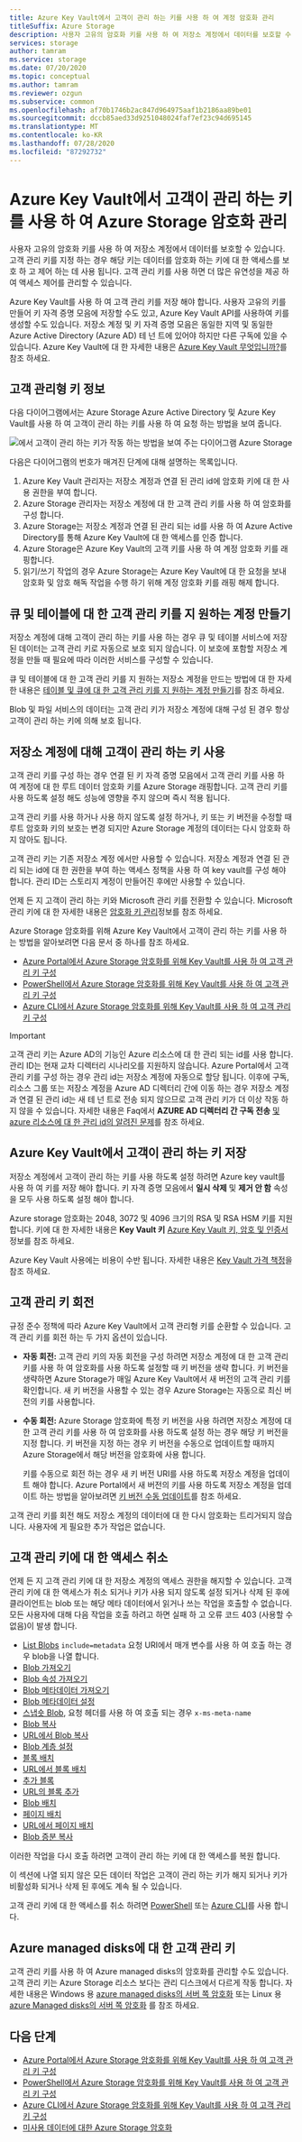 ```yaml
---
title: Azure Key Vault에서 고객이 관리 하는 키를 사용 하 여 계정 암호화 관리
titleSuffix: Azure Storage
description: 사용자 고유의 암호화 키를 사용 하 여 저장소 계정에서 데이터를 보호할 수 있습니다. 고객 관리 키를 지정 하는 경우 해당 키는 데이터를 암호화 하는 키에 대 한 액세스를 보호 하 고 제어 하는 데 사용 됩니다. 고객 관리 키를 사용 하면 더 많은 유연성을 제공 하 여 액세스 제어를 관리할 수 있습니다.
services: storage
author: tamram
ms.service: storage
ms.date: 07/20/2020
ms.topic: conceptual
ms.author: tamram
ms.reviewer: ozgun
ms.subservice: common
ms.openlocfilehash: af70b1746b2ac847d964975aaf1b2186aa89be01
ms.sourcegitcommit: dccb85aed33d9251048024faf7ef23c94d695145
ms.translationtype: MT
ms.contentlocale: ko-KR
ms.lasthandoff: 07/28/2020
ms.locfileid: "87292732"
---
```

# <a name="use-customer-managed-keys-with-azure-key-vault-to-manage-azure-storage-encryption"></a>Azure Key Vault에서 고객이 관리 하는 키를 사용 하 여 Azure Storage 암호화 관리

사용자 고유의 암호화 키를 사용 하 여 저장소 계정에서 데이터를 보호할 수 있습니다. 고객 관리 키를 지정 하는 경우 해당 키는 데이터를 암호화 하는 키에 대 한 액세스를 보호 하 고 제어 하는 데 사용 됩니다. 고객 관리 키를 사용 하면 더 많은 유연성을 제공 하 여 액세스 제어를 관리할 수 있습니다.

Azure Key Vault를 사용 하 여 고객 관리 키를 저장 해야 합니다. 사용자 고유의 키를 만들어 키 자격 증명 모음에 저장할 수도 있고, Azure Key Vault API를 사용하여 키를 생성할 수도 있습니다. 저장소 계정 및 키 자격 증명 모음은 동일한 지역 및 동일한 Azure Active Directory (Azure AD) 테 넌 트에 있어야 하지만 다른 구독에 있을 수 있습니다. Azure Key Vault에 대 한 자세한 내용은 [Azure Key Vault 무엇입니까?](../../key-vault/general/overview.md)를 참조 하세요.

## <a name="about-customer-managed-keys"></a>고객 관리형 키 정보

다음 다이어그램에서는 Azure Storage Azure Active Directory 및 Azure Key Vault를 사용 하 여 고객이 관리 하는 키를 사용 하 여 요청 하는 방법을 보여 줍니다.

![에서 고객이 관리 하는 키가 작동 하는 방법을 보여 주는 다이어그램 Azure Storage](media/encryption-customer-managed-keys/encryption-customer-managed-keys-diagram.png)

다음은 다이어그램의 번호가 매겨진 단계에 대해 설명하는 목록입니다.

1. Azure Key Vault 관리자는 저장소 계정과 연결 된 관리 id에 암호화 키에 대 한 사용 권한을 부여 합니다.
2. Azure Storage 관리자는 저장소 계정에 대 한 고객 관리 키를 사용 하 여 암호화를 구성 합니다.
3. Azure Storage는 저장소 계정과 연결 된 관리 되는 id를 사용 하 여 Azure Active Directory를 통해 Azure Key Vault에 대 한 액세스를 인증 합니다.
4. Azure Storage은 Azure Key Vault의 고객 키를 사용 하 여 계정 암호화 키를 래핑합니다.
5. 읽기/쓰기 작업의 경우 Azure Storage는 Azure Key Vault에 대 한 요청을 보내 암호화 및 암호 해독 작업을 수행 하기 위해 계정 암호화 키를 래핑 해제 합니다.

## <a name="create-an-account-that-supports-customer-managed-keys-for-queues-and-tables"></a>큐 및 테이블에 대 한 고객 관리 키를 지 원하는 계정 만들기

저장소 계정에 대해 고객이 관리 하는 키를 사용 하는 경우 큐 및 테이블 서비스에 저장 된 데이터는 고객 관리 키로 자동으로 보호 되지 않습니다. 이 보호에 포함할 저장소 계정을 만들 때 필요에 따라 이러한 서비스를 구성할 수 있습니다.

큐 및 테이블에 대 한 고객 관리 키를 지 원하는 저장소 계정을 만드는 방법에 대 한 자세한 내용은 [테이블 및 큐에 대 한 고객 관리 키를 지 원하는 계정 만들기](account-encryption-key-create.md)를 참조 하세요.

Blob 및 파일 서비스의 데이터는 고객 관리 키가 저장소 계정에 대해 구성 된 경우 항상 고객이 관리 하는 키에 의해 보호 됩니다.

## <a name="enable-customer-managed-keys-for-a-storage-account"></a>저장소 계정에 대해 고객이 관리 하는 키 사용

고객 관리 키를 구성 하는 경우 연결 된 키 자격 증명 모음에서 고객 관리 키를 사용 하 여 계정에 대 한 루트 데이터 암호화 키를 Azure Storage 래핑합니다. 고객 관리 키를 사용 하도록 설정 해도 성능에 영향을 주지 않으며 즉시 적용 됩니다.

고객 관리 키를 사용 하거나 사용 하지 않도록 설정 하거나, 키 또는 키 버전을 수정할 때 루트 암호화 키의 보호는 변경 되지만 Azure Storage 계정의 데이터는 다시 암호화 하지 않아도 됩니다.

고객 관리 키는 기존 저장소 계정 에서만 사용할 수 있습니다. 저장소 계정과 연결 된 관리 되는 id에 대 한 권한을 부여 하는 액세스 정책을 사용 하 여 key vault를 구성 해야 합니다. 관리 ID는 스토리지 계정이 만들어진 후에만 사용할 수 있습니다.

언제 든 지 고객이 관리 하는 키와 Microsoft 관리 키를 전환할 수 있습니다. Microsoft 관리 키에 대 한 자세한 내용은 [암호화 키 관리](storage-service-encryption.md#about-encryption-key-management)정보를 참조 하세요.

Azure Storage 암호화를 위해 Azure Key Vault에서 고객이 관리 하는 키를 사용 하는 방법을 알아보려면 다음 문서 중 하나를 참조 하세요.

- [Azure Portal에서 Azure Storage 암호화를 위해 Key Vault를 사용 하 여 고객 관리 키 구성](storage-encryption-keys-portal.md)
- [PowerShell에서 Azure Storage 암호화를 위해 Key Vault를 사용 하 여 고객 관리 키 구성](storage-encryption-keys-powershell.md)
- [Azure CLI에서 Azure Storage 암호화를 위해 Key Vault를 사용 하 여 고객 관리 키 구성](storage-encryption-keys-cli.md)

> [!IMPORTANT]
> 고객 관리 키는 Azure AD의 기능인 Azure 리소스에 대 한 관리 되는 id를 사용 합니다. 관리 ID는 현재 교차 디렉터리 시나리오를 지원하지 않습니다. Azure Portal에서 고객 관리 키를 구성 하는 경우 관리 id는 저장소 계정에 자동으로 할당 됩니다. 이후에 구독, 리소스 그룹 또는 저장소 계정을 Azure AD 디렉터리 간에 이동 하는 경우 저장소 계정과 연결 된 관리 id는 새 테 넌 트로 전송 되지 않으므로 고객 관리 키가 더 이상 작동 하지 않을 수 있습니다. 자세한 내용은 Faq에서 **AZURE AD 디렉터리 간 구독 전송** [및 azure 리소스에 대 한 관리 id의 알려진 문제](../../active-directory/managed-identities-azure-resources/known-issues.md#transferring-a-subscription-between-azure-ad-directories)를 참조 하세요.  

## <a name="store-customer-managed-keys-in-azure-key-vault"></a>Azure Key Vault에서 고객이 관리 하는 키 저장

저장소 계정에서 고객이 관리 하는 키를 사용 하도록 설정 하려면 Azure key vault를 사용 하 여 키를 저장 해야 합니다. 키 자격 증명 모음에서 **일시 삭제** 및 **제거 안 함** 속성을 모두 사용 하도록 설정 해야 합니다.

Azure storage 암호화는 2048, 3072 및 4096 크기의 RSA 및 RSA HSM 키를 지원 합니다. 키에 대 한 자세한 내용은 **Key Vault 키** [Azure Key Vault 키, 암호 및 인증서](../../key-vault/about-keys-secrets-and-certificates.md#key-vault-keys)정보를 참조 하세요.

Azure Key Vault 사용에는 비용이 수반 됩니다. 자세한 내용은 [Key Vault 가격 책정](https://azure.microsoft.com/pricing/details/key-vault/)을 참조 하세요.

## <a name="rotate-customer-managed-keys"></a>고객 관리 키 회전

규정 준수 정책에 따라 Azure Key Vault에서 고객 관리형 키를 순환할 수 있습니다. 고객 관리 키를 회전 하는 두 가지 옵션이 있습니다.

- **자동 회전:** 고객 관리 키의 자동 회전을 구성 하려면 저장소 계정에 대 한 고객 관리 키를 사용 하 여 암호화를 사용 하도록 설정할 때 키 버전을 생략 합니다. 키 버전을 생략하면 Azure Storage가 매일 Azure Key Vault에서 새 버전의 고객 관리 키를 확인합니다. 새 키 버전을 사용할 수 있는 경우 Azure Storage는 자동으로 최신 버전의 키를 사용합니다.
- **수동 회전:** Azure Storage 암호화에 특정 키 버전을 사용 하려면 저장소 계정에 대 한 고객 관리 키를 사용 하 여 암호화를 사용 하도록 설정 하는 경우 해당 키 버전을 지정 합니다. 키 버전을 지정 하는 경우 키 버전을 수동으로 업데이트할 때까지 Azure Storage에서 해당 버전을 암호화에 사용 합니다.

    키를 수동으로 회전 하는 경우 새 키 버전 URI를 사용 하도록 저장소 계정을 업데이트 해야 합니다. Azure Portal에서 새 버전의 키를 사용 하도록 저장소 계정을 업데이트 하는 방법을 알아보려면 [키 버전 수동 업데이트](storage-encryption-keys-portal.md#manually-update-the-key-version)를 참조 하세요.

고객 관리 키를 회전 해도 저장소 계정의 데이터에 대 한 다시 암호화는 트리거되지 않습니다. 사용자에 게 필요한 추가 작업은 없습니다.

## <a name="revoke-access-to-customer-managed-keys"></a>고객 관리 키에 대 한 액세스 취소

언제 든 지 고객 관리 키에 대 한 저장소 계정의 액세스 권한을 해지할 수 있습니다. 고객 관리 키에 대 한 액세스가 취소 되거나 키가 사용 되지 않도록 설정 되거나 삭제 된 후에 클라이언트는 blob 또는 해당 메타 데이터에서 읽거나 쓰는 작업을 호출할 수 없습니다. 모든 사용자에 대해 다음 작업을 호출 하려고 하면 실패 하 고 오류 코드 403 (사용할 수 없음)이 발생 합니다.

- [List Blobs](/rest/api/storageservices/list-blobs) `include=metadata` 요청 URI에서 매개 변수를 사용 하 여 호출 하는 경우 blob을 나열 합니다.
- [Blob 가져오기](/rest/api/storageservices/get-blob)
- [Blob 속성 가져오기](/rest/api/storageservices/get-blob-properties)
- [Blob 메타데이터 가져오기](/rest/api/storageservices/get-blob-metadata)
- [Blob 메타데이터 설정](/rest/api/storageservices/set-blob-metadata)
- [스냅숏 Blob](/rest/api/storageservices/snapshot-blob), 요청 헤더를 사용 하 여 호출 되는 경우 `x-ms-meta-name`
- [Blob 복사](/rest/api/storageservices/copy-blob)
- [URL에서 Blob 복사](/rest/api/storageservices/copy-blob-from-url)
- [Blob 계층 설정](/rest/api/storageservices/set-blob-tier)
- [블록 배치](/rest/api/storageservices/put-block)
- [URL에서 블록 배치](/rest/api/storageservices/put-block-from-url)
- [추가 블록](/rest/api/storageservices/append-block)
- [URL의 블록 추가](/rest/api/storageservices/append-block-from-url)
- [Blob 배치](/rest/api/storageservices/put-blob)
- [페이지 배치](/rest/api/storageservices/put-page)
- [URL에서 페이지 배치](/rest/api/storageservices/put-page-from-url)
- [Blob 증분 복사](/rest/api/storageservices/incremental-copy-blob)

이러한 작업을 다시 호출 하려면 고객이 관리 하는 키에 대 한 액세스를 복원 합니다.

이 섹션에 나열 되지 않은 모든 데이터 작업은 고객이 관리 하는 키가 해지 되거나 키가 비활성화 되거나 삭제 된 후에도 계속 될 수 있습니다.

고객 관리 키에 대 한 액세스를 취소 하려면 [PowerShell](storage-encryption-keys-powershell.md#revoke-customer-managed-keys) 또는 [Azure CLI](storage-encryption-keys-cli.md#revoke-customer-managed-keys)를 사용 합니다.

## <a name="customer-managed-keys-for-azure-managed-disks"></a>Azure managed disks에 대 한 고객 관리 키

고객 관리 키를 사용 하 여 Azure managed disks의 암호화를 관리할 수도 있습니다. 고객 관리 키는 Azure Storage 리소스 보다는 관리 디스크에서 다르게 작동 합니다. 자세한 내용은 Windows 용 [azure managed disks의 서버 쪽 암호화](../../virtual-machines/windows/disk-encryption.md) 또는 Linux 용 [azure Managed disks의 서버 쪽 암호화](../../virtual-machines/linux/disk-encryption.md) 를 참조 하세요.

## <a name="next-steps"></a>다음 단계

- [Azure Portal에서 Azure Storage 암호화를 위해 Key Vault를 사용 하 여 고객 관리 키 구성](storage-encryption-keys-portal.md)
- [PowerShell에서 Azure Storage 암호화를 위해 Key Vault를 사용 하 여 고객 관리 키 구성](storage-encryption-keys-powershell.md)
- [Azure CLI에서 Azure Storage 암호화를 위해 Key Vault를 사용 하 여 고객 관리 키 구성](storage-encryption-keys-cli.md)
- [미사용 데이터에 대한 Azure Storage 암호화](storage-service-encryption.md)
